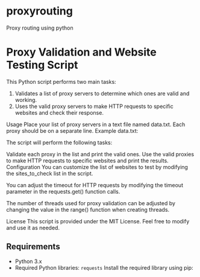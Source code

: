 # proxyrouting
Proxy routing using python

# Proxy Validation and Website Testing Script

This Python script performs two main tasks: 

1. Validates a list of proxy servers to determine which ones are valid and working.
2. Uses the valid proxy servers to make HTTP requests to specific websites and check their response.
   
Usage
Place your list of proxy servers in a text file named data.txt. Each proxy should be on a separate line.
Example data.txt:

The script will perform the following tasks:

Validate each proxy in the list and print the valid ones.
Use the valid proxies to make HTTP requests to specific websites and print the results.
Configuration
You can customize the list of websites to test by modifying the sites_to_check list in the script.

You can adjust the timeout for HTTP requests by modifying the timeout parameter in the requests.get() function calls.

The number of threads used for proxy validation can be adjusted by changing the value in the range() function when creating threads.

License
This script is provided under the MIT License. Feel free to modify and use it as needed.

## Requirements
- Python 3.x
- Required Python libraries: `requests`
Install the required library using pip:
```bash pip install requestes
